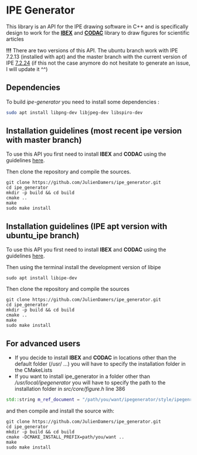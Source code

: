 # IPE Generator
 
This library is an API for the IPE drawing software in C++ and is specifically design to work 
for the **[IBEX](http://www.ibex-lib.org/)** and **[CODAC](http://codac.io/)** library to draw figures for 
scientific articles

**!!!** There are two versions of this API. The ubuntu branch work with IPE 7.2.13 (installed with 
apt) and the master branch  with  the current version of IPE [7.2.24](https://ipe.otfried.org/) 
(if this not the case anymore do not hesitate to generate an issue, I will update it ^^)


## Dependencies

To build *ipe-generator* you need to install some dependencies :

```bash
sudo apt install libpng-dev libjpeg-dev libspiro-dev
```


## Installation guidelines (most recent ipe version with master branch)

To use this API you first need to install **IBEX** and **CODAC** using the guidelines
[here](http://codac.io/install/01-installation.html).


Then clone the repository and compile the sources.
```
git clone https://github.com/JulienDamers/ipe_generator.git
cd ipe_generator
mkdir -p build && cd build
cmake ..
make
sudo make install
```


## Installation guidelines (IPE apt version with ubuntu_ipe branch)

To use this API you first need to install **IBEX** and **CODAC** using the guidelines 
[here](http://codac.io/install/01-installation.html). 

Then using the terminal install the development version of libipe
```
sudo apt install libipe-dev
```

Then clone the repository and compile the sources

```
git clone https://github.com/JulienDamers/ipe_generator.git
cd ipe_generator
mkdir -p build && cd build
cmake ..
make
sudo make install
```



## For advanced users
- If you decide to install **IBEX** and **CODAC** in locations other than the default folder 
(/usr/ ...) you will have to specify the installation folder in the CMakeLists
- If you want to install ipe_generator in a folder other than _/usr/local/ipegenerator_ you will 
  have to specify the path to the installation folder in _src/core/figure.h_ line 386

```cpp
std::string m_ref_document = "/path/you/want/ipegenerator/style/ipegenrator_style.isy";
```
and then compile and install the source with: 

```
git clone https://github.com/JulienDamers/ipe_generator.git
cd ipe_generator
mkdir -p build && cd build
cmake -DCMAKE_INSTALL_PREFIX=path/you/want ..
make
sudo make install
```





